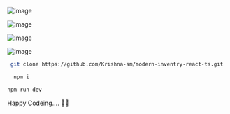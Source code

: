 ![image](https://github.com/user-attachments/assets/271743fe-a773-4301-a6fd-7b082d81fb0c)

![image](https://github.com/user-attachments/assets/93dad51c-c4f8-423d-b275-da47e708de0b)

![image](https://github.com/user-attachments/assets/c7d201df-f628-4fdf-8c3b-fc52b6d41bf1)

![image](https://github.com/user-attachments/assets/43cd5213-f803-4a42-bc47-0ceea08c1595)


```bash
 git clone https://github.com/Krishna-sm/modern-inventry-react-ts.git

```

```bash
  npm i
```

```bash
npm run dev
```

Happy Codeing.... 🎉🎉
